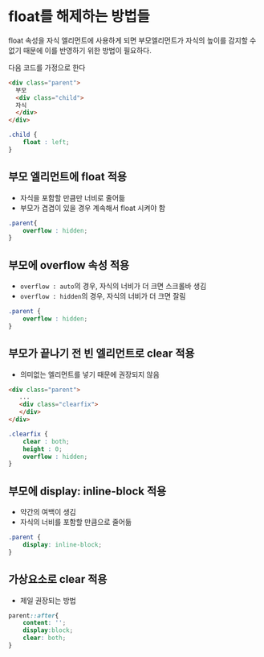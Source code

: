 # float를 해제하는 방법들 

float 속성을 자식 엘리먼트에 사용하게 되면 부모엘리먼트가 자식의 높이를 감지할 수 없기 때문에 이를 반영하기 위한 방법이 필요하다. 

다음 코드를 가정으로 한다

```html
<div class="parent">
  부모
  <div class="child">
  자식
  </div>
</div>

```

```css
.child {
    float : left;
}

```

## 부모 엘리먼트에 float 적용

+ 자식을 포함할 만큼만 너비로 줄어듦
+ 부모가 겹겹이 있을 경우 계속해서 float 시켜야 함

```css
.parent{
    overflow : hidden;
}

```

## 부모에 overflow 속성 적용

+ `overflow : auto`의 경우, 자식의 너비가 더 크면 스크롤바 생김
+ `overflow : hidden`의 경우, 자식의 너비가 더 크면 잘림

```css
.parent {
    overflow : hidden;
}

```

## 부모가 끝나기 전 빈 엘리먼트로 clear 적용

+ 의미없는 엘리먼트를 넣기 때문에 권장되지 않음

```html
<div class="parent">
   ...
   <div class="clearfix">
   </div>
</div>
```

```css
.clearfix {
    clear : both;
    height : 0;
    overflow : hidden;
}

```

## 부모에 display: inline-block 적용

+ 약간의 여백이 생김
+ 자식의 너비를 포함할 만큼으로 줄어듦 


```css
.parent {
    display: inline-block;
}

```

## 가상요소로 clear 적용

+ 제일 권장되는 방법

```css
parent::after{
    content: '';
    display:block;
    clear: both;
}

```